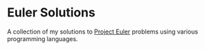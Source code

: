 # Euler Solutions

A collection of my solutions to [Project Euler](https://projecteuler.net/) problems using various programming languages.